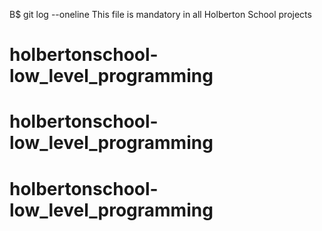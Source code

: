 B$ git log --oneline
  This file is mandatory in all Holberton School projects

# holbertonschool-low_level_programming
# holbertonschool-low_level_programming
# holbertonschool-low_level_programming
